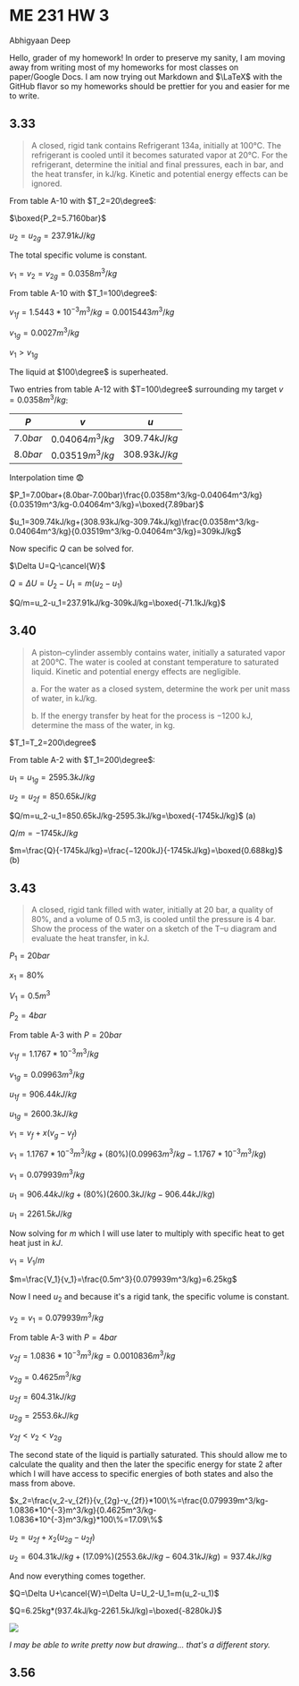 # ME 231 HW 3

Abhigyaan Deep

Hello, grader of my homework! In order to preserve my sanity, I am moving away from writing most of my homeworks for most classes on paper/Google Docs. I am now trying out Markdown and $\LaTeX$ with the GitHub flavor so my homeworks should be prettier for you and easier for me to write.

## 3.33

> A closed, rigid tank contains Refrigerant 134a, initially at 100°C. The refrigerant is cooled until it becomes saturated vapor at 20°C. For the refrigerant, determine the initial and final pressures, each in bar, and the heat transfer, in kJ/kg. Kinetic and potential energy effects can be ignored.

From table A-10 with $T_2=20\degree$:

$\boxed{P_2=5.7160bar}$

$u_2=u_{2g}=237.91kJ/kg$

The total specific volume is constant.

$v_1=v_2=v_{2g}=0.0358m^3/kg$

From table A-10 with $T_1=100\degree$:

$v_{1f}=1.5443*10^{-3}m^3/kg=0.0015443m^3/kg$

$v_{1g}=0.0027m^3/kg$

$v_1>v_{1g}$

The liquid at $100\degree$ is superheated.

Two entries from table A-12 with $T=100\degree$ surrounding my target $v=0.0358m^3/kg$:

| $P$      | $v$             | $u$           |
| -------- | --------------- | ------------- |
| $7.0bar$ | $0.04064m^3/kg$ | $309.74kJ/kg$ |
| $8.0bar$ | $0.03519m^3/kg$ | $308.93kJ/kg$ |

Interpolation time 😨

$P_1=7.00bar+(8.0bar-7.00bar)\frac{0.0358m^3/kg-0.04064m^3/kg}{0.03519m^3/kg-0.04064m^3/kg}=\boxed{7.89bar}$

$u_1=309.74kJ/kg+(308.93kJ/kg-309.74kJ/kg)\frac{0.0358m^3/kg-0.04064m^3/kg}{0.03519m^3/kg-0.04064m^3/kg}=309kJ/kg$

Now specific $Q$ can be solved for.

$\Delta U=Q-\cancel{W}$

$Q=\Delta U=U_2-U_1=m(u_2-u_1)$

$Q/m=u_2-u_1=237.91kJ/kg-309kJ/kg=\boxed{-71.1kJ/kg}$

## 3.40

> A piston–cylinder assembly contains water, initially a saturated vapor at 200°C. The water is cooled at constant temperature to saturated liquid. Kinetic and potential energy effects are negligible.
>
> a. For the water as a closed system, determine the work per unit mass of water, in kJ/kg.
>
> b. If the energy transfer by heat for the process is −1200 kJ, determine the mass of the water, in kg.

$T_1=T_2=200\degree$

From table A-2 with $T_1=200\degree$:

$u_1=u_{1g}=2595.3kJ/kg$

$u_2=u_{2f}=850.65kJ/kg$

$Q/m=u_2-u_1=850.65kJ/kg-2595.3kJ/kg=\boxed{-1745kJ/kg}$ (a)

$Q/m=-1745kJ/kg$

$m=\frac{Q}{-1745kJ/kg}=\frac{−1200kJ}{-1745kJ/kg}=\boxed{0.688kg}$ (b)

## 3.43

> A closed, rigid tank filled with water, initially at 20 bar, a quality of 80%, and a volume of 0.5 m3, is cooled until the pressure is 4 bar. Show the process of the water on a sketch of the T–υ diagram and evaluate the heat transfer, in kJ.

$P_1=20bar$

$x_1=80\%$

$V_1=0.5m^3$

$P_2=4bar$

From table A-3 with $P=20bar$

$v_{1f}=1.1767*10^{-3}m^3/kg$

$v_{1g}=0.09963m^3/kg$

$u_{1f}=906.44kJ/kg$

$u_{1g}=2600.3kJ/kg$

$v_1=v_f+x(v_g-v_f)$

$v_1=1.1767*10^{-3}m^3/kg+(80\%)(0.09963m^3/kg-1.1767*10^{-3}m^3/kg)$

$v_1=0.079939m^3/kg$

$u_1=906.44kJ/kg+(80\%)(2600.3kJ/kg-906.44kJ/kg)$

$u_1=2261.5kJ/kg$

Now solving for $m$ which I will use later to multiply with specific heat to get heat just in $kJ$.

$v_1=V_1/m$

$m=\frac{V_1}{v_1}=\frac{0.5m^3}{0.079939m^3/kg}=6.25kg$

Now I need $u_2$ and because it's a rigid tank, the specific volume is constant.

$v_2=v_1=0.079939m^3/kg$

From table A-3 with $P=4bar$

$v_{2f}=1.0836*10^{-3}m^3/kg=0.0010836m^3/kg$

$v_{2g}=0.4625m^3/kg$

$u_{2f}=604.31kJ/kg$

$u_{2g}=2553.6kJ/kg$

$v_{2f}<v_2<v_{2g}$

The second state of the liquid is partially saturated. This should allow me to calculate the quality and then the later the specific energy for state 2 after which I will have access to specific energies of both states and also the mass from above.

$x_2=\frac{v_2-v_{2f}}{v_{2g}-v_{2f}}*100\%=\frac{0.079939m^3/kg-1.0836*10^{-3}m^3/kg}{0.4625m^3/kg-1.0836*10^{-3}m^3/kg}*100\%=17.09\%$

$u_2=u_{2f}+x_2(u_{2g}-u_{2f})$

$u_2=604.31kJ/kg+(17.09\%)(2553.6kJ/kg-604.31kJ/kg)=937.4kJ/kg$

And now everything comes together.

$Q=\Delta U+\cancel{W}=\Delta U=U_2-U_1=m(u_2-u_1)$

$Q=6.25kg*(937.4kJ/kg-2261.5kJ/kg)=\boxed{-8280kJ}$

![](https://i.imgur.com/eyr1NwS.png)

_I may be able to write pretty now but drawing... that's a different story._

## 3.56

